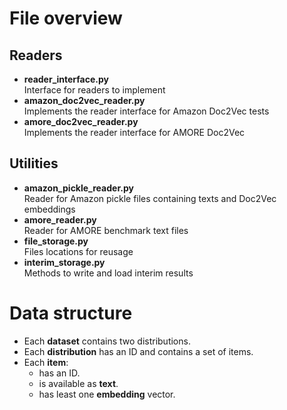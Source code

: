 # File overview

## Readers

- **reader_interface.py**  
  Interface for readers to implement
- **amazon_doc2vec_reader.py**  
  Implements the reader interface for Amazon Doc2Vec tests
- **amore_doc2vec_reader.py**  
  Implements the reader interface for AMORE Doc2Vec

## Utilities

- **amazon_pickle_reader.py**  
  Reader for Amazon pickle files containing texts and Doc2Vec embeddings
- **amore_reader.py**  
  Reader for AMORE benchmark text files
- **file_storage.py**  
  Files locations for reusage
- **interim_storage.py**  
  Methods to write and load interim results

# Data structure

- Each **dataset** contains two distributions.
- Each **distribution** has an ID and contains a set of items.
- Each **item**:
    - has an ID.
    - is available as **text**.
    - has least one **embedding** vector.